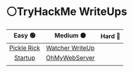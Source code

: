 # ⚪TryHackMe WriteUps



|                            Easy 🟢                            |                             Medium 🟠                            |                       Hard 🔴                       |
| :-----------------------------------------------------------: | :--------------------------------------------------------------: | :-------------------------------------------------: |
| [Pickle Rick](tryhackme-writeups/pickle-rick-writeup-easy.md) |  [Watcher WriteUp](tryhackme-writeups/watcher-writeup-medium.md) |                                                     |
|     [Startup](tryhackme-writeups/startup-writeup-easy.md)     | [OhMyWebServer](https://github.com/ZHIRspb/THM/tree/main/readme) |                                                     |
|                                                               |                                                                  |                                                     |
